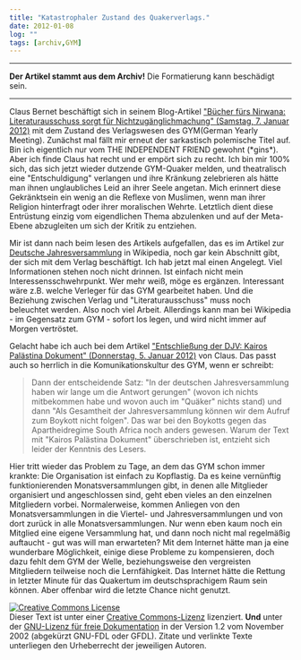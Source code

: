 ```yaml
---
title: "Katastrophaler Zustand des Quakerverlags."
date: 2012-01-08
log: ""
tags: [archiv,GYM]
---
```

<hr><b>Der Artikel stammt aus dem Archiv!</b> Die Formatierung kann beschädigt sein.<hr>
Claus Bernet beschäftigt sich in seinem Blog-Artikel <a href="http://quaekernachrichten.blogspot.com/2012/01/bucher-furs-nirwana-literaturausschuss.html">"Bücher fürs Nirwana: Literaturausschuss sorgt für Nichtzugänglichmachung" (Samstag, 7. Januar 2012)</a> mit dem Zustand des Verlagswesen des GYM(German Yearly Meeting). Zunächst mal fällt mir erneut der sarkastisch polemische Titel auf. Bin ich eigentlich nur vom THE INDEPENDENT FRIEND gewohnt (*gins*). Aber ich finde Claus hat recht und er empört sich zu recht. Ich bin mir 100% sich, das sich jetzt wieder dutzende GYM-Quaker melden, und theatralisch eine "Entschuldigung" verlangen und ihre Kränkung zelebrieren als hätte man ihnen unglaubliches Leid an ihrer Seele angetan. Mich erinnert diese Gekränktsein ein wenig an die Reflexe von Muslimen, wenn man ihrer Religion hinterfragt oder ihrer moralischen Wehrte. Letztlich dient diese Entrüstung einzig vom eigendlichen Thema abzulenken und auf der Meta-Ebene abzugleiten um sich der Kritik zu entziehen.  

Mir ist dann nach beim lesen des Artikels aufgefallen, das es im Artikel zur <a href="http://de.wikipedia.org/w/index.php?title=Deutsche_Jahresversammlung&stable=0&shownotice=1&fromsection=%25C3%259Cber_den_Buchhandel_verf%25C3%25BCgbar">Deutsche Jahresversammlung</a> in Wikipedia, noch gar kein Abschnitt gibt, der sich mit dem Verlag beschäftigt. Ich hab jetzt mal einen Angelegt. Viel Informationen stehen noch nicht drinnen. Ist einfach nicht mein Interessensschwehrpunkt. Wer mehr weiß, möge es ergänzen. Interessant wäre z.B. welche Verleger für das GYM gearbeitet haben. Und die Beziehung zwischen Verlag und "Literaturausschuss" muss noch beleuchtet werden. Also noch viel Arbeit. Allerdings kann man bei Wikipedia - im Gegensatz zum GYM - sofort los legen, und wird nicht immer auf Morgen vertröstet.

Gelacht habe ich auch bei dem Artikel <a href="http://quaekernachrichten.blogspot.com/2012/01/entschlieung-der-djv-kairos-palastina.html">"Entschließung der DJV: Kairos Palästina Dokument" (Donnerstag, 5. Januar 2012)</a> von Claus. Das passt auch so herrlich in die Komunikationskultur des GYM, wenn er schreibt: 

<blockquote cite="http://quaekernachrichten.blogspot.com/2012/01/entschlieung-der-djv-kairos-palastina.html"> 
Dann der entscheidende Satz: "In der deutschen Jahresversammlung haben wir lange um die Antwort gerungen" (wovon ich nichts mitbekommen habe und wovon auch im "Quäker" nichts stand) und dann "Als Gesamtheit der Jahresversammlung können wir dem Aufruf zum Boykott nicht folgen". Das war bei den Boykotts gegen das Apartheidregime South Africa noch anders gewesen.   Warum der Text mit "Kairos Palästina Dokument" überschrieben ist, entzieht sich leider der Kenntnis des Lesers.
</blockquote>

Hier tritt wieder das Problem zu Tage, an dem das GYM schon immer krankte: Die Organisation ist einfach zu Kopflastig. Da es keine vernünftig funktionierenden Monatsversammlungen gibt, in denen alle Mitglieder organisiert und angeschlossen sind, geht eben vieles an den einzelnen Mitgliedern vorbei. Normalerweise, kommen Anliegen von den Monatsversammlungen in die Viertel- und Jahresversammlungen und von dort zurück in alle Monatsversammlungen. Nur wenn eben kaum noch ein Mitglied eine eigene Versammlung hat, und dann noch nicht mal regelmäßig auftaucht - gut was will man erwarteten? Mit dem Internet hätte man ja eine wunderbare Möglichkeit, einige diese Probleme zu kompensieren, doch dazu fehlt dem GYM der Welle, beziehungsweise den vergreisten Mitgliedern teilweise noch die Lernfähigkeit. Das Internet hätte die Rettung in letzter Minute für das Quakertum im deutschsprachigem Raum sein können. Aber offenbar wird die letzte Chance nicht genutzt.



<a href="http://creativecommons.org/licenses/by-sa/3.0/de/" rel="license"><img src="http://i.creativecommons.org/l/by-sa/3.0/de/88x31.png" style="border-width: 0pt;" alt="Creative Commons License" /></a><br />
Dieser <span rel="dc:type" href="http://purl.org/dc/dcmitype/Text" xmlns:dc="http://purl.org/dc/elements/1.1/">Text</span> ist unter einer <a href="http://creativecommons.org/licenses/by-sa/3.0/de/" rel="license">Creative Commons-Lizenz</a> lizenziert. <b>Und</b> unter der <a href="http://de.wikipedia.org/wiki/GFDL">GNU-Lizenz f&uuml;r freie Dokumentation</a> in der Version 1.2 vom November 2002 (abgek&uuml;rzt GNU-FDL oder GFDL). Zitate und verlinkte Texte unterliegen den Urheberrecht der jeweiligen Autoren.
